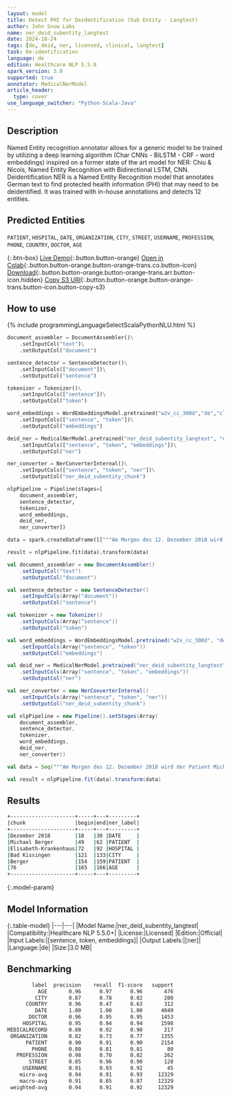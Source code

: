 ```yaml
---
layout: model
title: Detect PHI for Deidentification (Sub Entity - Langtest)
author: John Snow Labs
name: ner_deid_subentity_langtest
date: 2024-10-24
tags: [de, deid, ner, licensed, clinical, langtest]
task: De-identification
language: de
edition: Healthcare NLP 5.5.0
spark_version: 3.0
supported: true
annotator: MedicalNerModel
article_header:
  type: cover
use_language_switcher: "Python-Scala-Java"
---
```


## Description

Named Entity recognition annotator allows for a generic model to be trained by utilizing a deep learning algorithm (Char CNNs - BiLSTM - CRF - word embeddings) inspired on a former state of the art model for NER: Chiu & Nicols, Named Entity Recognition with Bidirectional LSTM, CNN. Deidentification NER is a Named Entity Recognition model that annotates German text to find protected health information (PHI) that may need to be deidentified. It was trained with in-house annotations and detects 12 entities.

## Predicted Entities

`PATIENT`, `HOSPITAL`, `DATE`, `ORGANIZATION`, `CITY`, `STREET`, `USERNAME`, `PROFESSION`, `PHONE`, `COUNTRY`, `DOCTOR`, `AGE`

{:.btn-box}
[Live Demo](https://demo.johnsnowlabs.com/healthcare/NER_DEID_DE/){:.button.button-orange}
[Open in Colab](https://colab.research.google.com/github/JohnSnowLabs/spark-nlp-workshop/blob/master/healthcare-nlp/04.1.Clinical_Multi_Language_Deidentification.ipynb){:.button.button-orange.button-orange-trans.co.button-icon}
[Download](https://s3.amazonaws.com/auxdata.johnsnowlabs.com/clinical/models/ner_deid_subentity_langtest_de_5.5.0_3.0_1729797788849.zip){:.button.button-orange.button-orange-trans.arr.button-icon.hidden}
[Copy S3 URI](s3://auxdata.johnsnowlabs.com/clinical/models/ner_deid_subentity_langtest_de_5.5.0_3.0_1729797788849.zip){:.button.button-orange.button-orange-trans.button-icon.button-copy-s3}

## How to use



<div class="tabs-box" markdown="1">
{% include programmingLanguageSelectScalaPythonNLU.html %}
  
```python
document_assembler = DocumentAssembler()\
    .setInputCol("text")\
    .setOutputCol("document")

sentence_detector = SentenceDetector()\
    .setInputCols(["document"])\
    .setOutputCol("sentence")

tokenizer = Tokenizer()\
    .setInputCols(["sentence"])\
    .setOutputCol("token")

word_embeddings = WordEmbeddingsModel.pretrained("w2v_cc_300d","de","clinical/models")\
    .setInputCols(["sentence", "token"])\
    .setOutputCol("embeddings")

deid_ner = MedicalNerModel.pretrained("ner_deid_subentity_langtest", "de", "clinical/models")\
    .setInputCols(["sentence", "token", "embeddings"])\
    .setOutputCol("ner")

ner_converter = NerConverterInternal()\
    .setInputCols(["sentence", "token", "ner"])\
    .setOutputCol("ner_deid_subentity_chunk")

nlpPipeline = Pipeline(stages=[
    document_assembler, 
    sentence_detector, 
    tokenizer,
    word_embeddings, 
    deid_ner, 
    ner_converter])

data = spark.createDataFrame([["""Am Morgen des 12. Dezember 2018 wird der Patient Michael Berger ins St. Elisabeth-Krankenhaus, einer Klinik in der Stadt Bad Kissingen, eingeliefer. Herr Berger ist 76 Jahre alt und hat zu viel Wasser in den Beinen."""]]).toDF("text")

result = nlpPipeline.fit(data).transform(data)
```
```scala
val document_assembler = new DocumentAssembler() 
    .setInputCol("text") 
    .setOutputCol("document")

val sentence_detector = new SentenceDetector()
    .setInputCols(Array("document"))
    .setOutputCol("sentence")

val tokenizer = new Tokenizer()
    .setInputCols(Array("sentence"))
    .setOutputCol("token")

val word_embeddings = WordEmbeddingsModel.pretrained("w2v_cc_300d", "de", "clinical/models")
    .setInputCols(Array("sentence", "token"))
    .setOutputCol("embeddings")

val deid_ner = MedicalNerModel.pretrained("ner_deid_subentity_langtest", "de", "clinical/models") 
    .setInputCols(Array("sentence", "token", "embeddings")) 
    .setOutputCol("ner")

val ner_converter = new NerConverterInternal()
    .setInputCols(Array("sentence", "token", "ner"))
    .setOutputCol("ner_deid_subentity_chunk")

val nlpPipeline = new Pipeline().setStages(Array(
    document_assembler, 
    sentence_detector, 
    tokenizer, 
    word_embeddings, 
    deid_ner, 
    ner_converter))

val data = Seq("""Am Morgen des 12. Dezember 2018 wird der Patient Michael Berger ins St. Elisabeth-Krankenhaus, einer Klinik in der Stadt Bad Kissingen, eingeliefer. Herr Berger ist 76 Jahre alt und hat zu viel Wasser in den Beinen.""").toDS.toDF("text")

val result = nlpPipeline.fit(data).transform(data)
```
</div>

## Results

```bash
+---------------------+-----+---+---------+
|chunk                |begin|end|ner_label|
+---------------------+-----+---+---------+
|Dezember 2018        |18   |30 |DATE     |
|Michael Berger       |49   |62 |PATIENT  |
|Elisabeth-Krankenhaus|72   |92 |HOSPITAL |
|Bad Kissingen        |121  |133|CITY     |
|Berger               |154  |159|PATIENT  |
|76                   |165  |166|AGE      |
+---------------------+-----+---+---------+
```

{:.model-param}
## Model Information

{:.table-model}
|---|---|
|Model Name:|ner_deid_subentity_langtest|
|Compatibility:|Healthcare NLP 5.5.0+|
|License:|Licensed|
|Edition:|Official|
|Input Labels:|[sentence, token, embeddings]|
|Output Labels:|[ner]|
|Language:|de|
|Size:|3.0 MB|

## Benchmarking

```bash
        label  precision    recall  f1-score   support
          AGE       0.96      0.97      0.96       476
         CITY       0.87      0.78      0.82       200
      COUNTRY       0.96      0.47      0.63       312
         DATE       1.00      1.00      1.00      4049
       DOCTOR       0.96      0.95      0.95      1453
     HOSPITAL       0.95      0.94      0.94      1598
MEDICALRECORD       0.88      0.92      0.90       217
 ORGANIZATION       0.82      0.73      0.77      1355
      PATIENT       0.90      0.91      0.90      2154
        PHONE       0.80      0.81      0.81        80
   PROFESSION       0.98      0.70      0.82       262
       STREET       0.85      0.96      0.90       128
     USERNAME       0.91      0.93      0.92        45
    micro-avg       0.94      0.91      0.93     12329
    macro-avg       0.91      0.85      0.87     12329
 weighted-avg       0.94      0.91      0.92     12329
```
